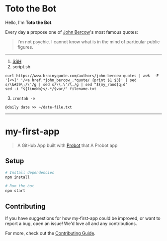 # Toto the Bot

Hello, I'm **Toto the Bot**. 

Every day a propose one of [John Bercow](https://www.brainyquote.com/authors/john-bercow-quotes)'s most famous quotes:

> I'm not psychic. I cannot know what is in the mind of particular public figures.



***

1. [SSH](https://docs.github.com/en/github/authenticating-to-github/connecting-to-github-with-ssh)
2. script.sh
```
curl https://www.brainyquote.com/authors/john-bercow-quotes | awk  -F '[<>]' '/<a href.*john_bercow_.*quote/ {print $1 $3}' | sed s/\&#39\;/\'/g | sed s/\\.\'/\./g | sed "${my_rand}q;d"
sed -i "${lineNo}s/.*/$var/" filename.txt
```
3. `crontab -e`
```
@daily date >> ~/date-file.txt
```

***

# my-first-app

> A GitHub App built with [Probot](https://github.com/probot/probot) that A Probot app

## Setup

```sh
# Install dependencies
npm install

# Run the bot
npm start
```

## Contributing

If you have suggestions for how my-first-app could be improved, or want to report a bug, open an issue! We'd love all and any contributions.

For more, check out the [Contributing Guide](CONTRIBUTING.md).

